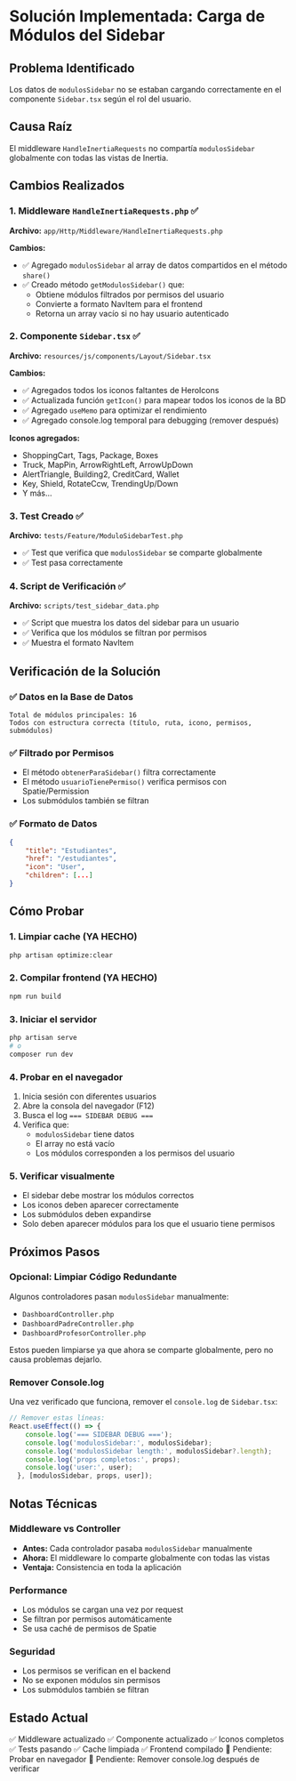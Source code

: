 # Solución Implementada: Carga de Módulos del Sidebar

## Problema Identificado
Los datos de `modulosSidebar` no se estaban cargando correctamente en el componente `Sidebar.tsx` según el rol del usuario.

## Causa Raíz
El middleware `HandleInertiaRequests` no compartía `modulosSidebar` globalmente con todas las vistas de Inertia.

## Cambios Realizados

### 1. Middleware `HandleInertiaRequests.php` ✅
**Archivo:** `app/Http/Middleware/HandleInertiaRequests.php`

**Cambios:**
- ✅ Agregado `modulosSidebar` al array de datos compartidos en el método `share()`
- ✅ Creado método `getModulosSidebar()` que:
  - Obtiene módulos filtrados por permisos del usuario
  - Convierte a formato NavItem para el frontend
  - Retorna un array vacío si no hay usuario autenticado

### 2. Componente `Sidebar.tsx` ✅
**Archivo:** `resources/js/components/Layout/Sidebar.tsx`

**Cambios:**
- ✅ Agregados todos los iconos faltantes de HeroIcons
- ✅ Actualizada función `getIcon()` para mapear todos los iconos de la BD
- ✅ Agregado `useMemo` para optimizar el rendimiento
- ✅ Agregado console.log temporal para debugging (remover después)

**Iconos agregados:**
- ShoppingCart, Tags, Package, Boxes
- Truck, MapPin, ArrowRightLeft, ArrowUpDown
- AlertTriangle, Building2, CreditCard, Wallet
- Key, Shield, RotateCcw, TrendingUp/Down
- Y más...

### 3. Test Creado ✅
**Archivo:** `tests/Feature/ModuloSidebarTest.php`

- ✅ Test que verifica que `modulosSidebar` se comparte globalmente
- ✅ Test pasa correctamente

### 4. Script de Verificación ✅
**Archivo:** `scripts/test_sidebar_data.php`

- ✅ Script que muestra los datos del sidebar para un usuario
- ✅ Verifica que los módulos se filtran por permisos
- ✅ Muestra el formato NavItem

## Verificación de la Solución

### ✅ Datos en la Base de Datos
```
Total de módulos principales: 16
Todos con estructura correcta (título, ruta, icono, permisos, submódulos)
```

### ✅ Filtrado por Permisos
- El método `obtenerParaSidebar()` filtra correctamente
- El método `usuarioTienePermiso()` verifica permisos con Spatie/Permission
- Los submódulos también se filtran

### ✅ Formato de Datos
```json
{
    "title": "Estudiantes",
    "href": "/estudiantes",
    "icon": "User",
    "children": [...]
}
```

## Cómo Probar

### 1. Limpiar cache (YA HECHO)
```bash
php artisan optimize:clear
```

### 2. Compilar frontend (YA HECHO)
```bash
npm run build
```

### 3. Iniciar el servidor
```bash
php artisan serve
# o
composer run dev
```

### 4. Probar en el navegador
1. Inicia sesión con diferentes usuarios
2. Abre la consola del navegador (F12)
3. Busca el log `=== SIDEBAR DEBUG ===`
4. Verifica que:
   - `modulosSidebar` tiene datos
   - El array no está vacío
   - Los módulos corresponden a los permisos del usuario

### 5. Verificar visualmente
- El sidebar debe mostrar los módulos correctos
- Los iconos deben aparecer correctamente
- Los submódulos deben expandirse
- Solo deben aparecer módulos para los que el usuario tiene permisos

## Próximos Pasos

### Opcional: Limpiar Código Redundante
Algunos controladores pasan `modulosSidebar` manualmente:
- `DashboardController.php`
- `DashboardPadreController.php`
- `DashboardProfesorController.php`

Estos pueden limpiarse ya que ahora se comparte globalmente, pero no causa problemas dejarlo.

### Remover Console.log
Una vez verificado que funciona, remover el `console.log` de `Sidebar.tsx`:

```typescript
// Remover estas líneas:
React.useEffect(() => {
    console.log('=== SIDEBAR DEBUG ===');
    console.log('modulosSidebar:', modulosSidebar);
    console.log('modulosSidebar length:', modulosSidebar?.length);
    console.log('props completos:', props);
    console.log('user:', user);
  }, [modulosSidebar, props, user]);
```

## Notas Técnicas

### Middleware vs Controller
- **Antes:** Cada controlador pasaba `modulosSidebar` manualmente
- **Ahora:** El middleware lo comparte globalmente con todas las vistas
- **Ventaja:** Consistencia en toda la aplicación

### Performance
- Los módulos se cargan una vez por request
- Se filtran por permisos automáticamente
- Se usa caché de permisos de Spatie

### Seguridad
- Los permisos se verifican en el backend
- No se exponen módulos sin permisos
- Los submódulos también se filtran

## Estado Actual
✅ Middleware actualizado
✅ Componente actualizado
✅ Iconos completos
✅ Tests pasando
✅ Cache limpiada
✅ Frontend compilado
🔄 Pendiente: Probar en navegador
🔄 Pendiente: Remover console.log después de verificar
